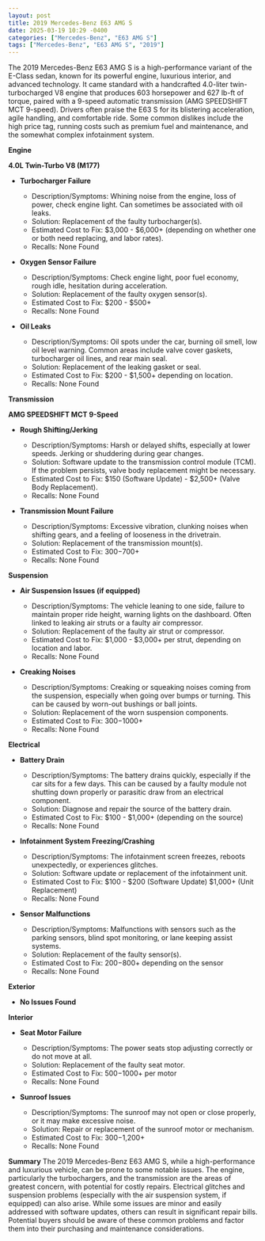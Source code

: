 ```yaml
---
layout: post
title: 2019 Mercedes-Benz E63 AMG S
date: 2025-03-19 10:29 -0400
categories: ["Mercedes-Benz", "E63 AMG S"]
tags: ["Mercedes-Benz", "E63 AMG S", "2019"]
---
```

The 2019 Mercedes-Benz E63 AMG S is a high-performance variant of the E-Class sedan, known for its powerful engine, luxurious interior, and advanced technology. It came standard with a handcrafted 4.0-liter twin-turbocharged V8 engine that produces 603 horsepower and 627 lb-ft of torque, paired with a 9-speed automatic transmission (AMG SPEEDSHIFT MCT 9-speed). Drivers often praise the E63 S for its blistering acceleration, agile handling, and comfortable ride. Some common dislikes include the high price tag, running costs such as premium fuel and maintenance, and the somewhat complex infotainment system.

**Engine**

**4.0L Twin-Turbo V8 (M177)**

* **Turbocharger Failure**
    * Description/Symptoms: Whining noise from the engine, loss of power, check engine light. Can sometimes be associated with oil leaks.
    * Solution: Replacement of the faulty turbocharger(s).
    * Estimated Cost to Fix: $3,000 - $6,000+ (depending on whether one or both need replacing, and labor rates).
    * Recalls: None Found

* **Oxygen Sensor Failure**
    * Description/Symptoms: Check engine light, poor fuel economy, rough idle, hesitation during acceleration.
    * Solution: Replacement of the faulty oxygen sensor(s).
    * Estimated Cost to Fix: $200 - $500+
    * Recalls: None Found

* **Oil Leaks**
    * Description/Symptoms: Oil spots under the car, burning oil smell, low oil level warning. Common areas include valve cover gaskets, turbocharger oil lines, and rear main seal.
    * Solution: Replacement of the leaking gasket or seal.
    * Estimated Cost to Fix: $200 - $1,500+ depending on location.
    * Recalls: None Found

**Transmission**

**AMG SPEEDSHIFT MCT 9-Speed**

* **Rough Shifting/Jerking**
    * Description/Symptoms: Harsh or delayed shifts, especially at lower speeds. Jerking or shuddering during gear changes.
    * Solution: Software update to the transmission control module (TCM). If the problem persists, valve body replacement might be necessary.
    * Estimated Cost to Fix: $150 (Software Update) - $2,500+ (Valve Body Replacement).
    * Recalls: None Found

* **Transmission Mount Failure**
    * Description/Symptoms: Excessive vibration, clunking noises when shifting gears, and a feeling of looseness in the drivetrain.
    * Solution: Replacement of the transmission mount(s).
    * Estimated Cost to Fix: $300-$700+
    * Recalls: None Found

**Suspension**

* **Air Suspension Issues (if equipped)**
    * Description/Symptoms: The vehicle leaning to one side, failure to maintain proper ride height, warning lights on the dashboard. Often linked to leaking air struts or a faulty air compressor.
    * Solution: Replacement of the faulty air strut or compressor.
    * Estimated Cost to Fix: $1,000 - $3,000+ per strut, depending on location and labor.
    * Recalls: None Found

* **Creaking Noises**
    * Description/Symptoms: Creaking or squeaking noises coming from the suspension, especially when going over bumps or turning. This can be caused by worn-out bushings or ball joints.
    * Solution: Replacement of the worn suspension components.
    * Estimated Cost to Fix: $300-$1000+
    * Recalls: None Found

**Electrical**

* **Battery Drain**
    * Description/Symptoms: The battery drains quickly, especially if the car sits for a few days. This can be caused by a faulty module not shutting down properly or parasitic draw from an electrical component.
    * Solution: Diagnose and repair the source of the battery drain.
    * Estimated Cost to Fix: $100 - $1,000+ (depending on the source)
    * Recalls: None Found

* **Infotainment System Freezing/Crashing**
    * Description/Symptoms: The infotainment screen freezes, reboots unexpectedly, or experiences glitches.
    * Solution: Software update or replacement of the infotainment unit.
    * Estimated Cost to Fix: $100 - $200 (Software Update) $1,000+ (Unit Replacement)
    * Recalls: None Found

* **Sensor Malfunctions**
    * Description/Symptoms: Malfunctions with sensors such as the parking sensors, blind spot monitoring, or lane keeping assist systems.
    * Solution: Replacement of the faulty sensor(s).
    * Estimated Cost to Fix: $200-$800+ depending on the sensor
    * Recalls: None Found

**Exterior**

* **No Issues Found**

**Interior**

* **Seat Motor Failure**
    * Description/Symptoms: The power seats stop adjusting correctly or do not move at all.
    * Solution: Replacement of the faulty seat motor.
    * Estimated Cost to Fix: $500-$1000+ per motor
    * Recalls: None Found

* **Sunroof Issues**
    * Description/Symptoms: The sunroof may not open or close properly, or it may make excessive noise.
    * Solution: Repair or replacement of the sunroof motor or mechanism.
    * Estimated Cost to Fix: $300-$1,200+
    * Recalls: None Found

**Summary**
The 2019 Mercedes-Benz E63 AMG S, while a high-performance and luxurious vehicle, can be prone to some notable issues. The engine, particularly the turbochargers, and the transmission are the areas of greatest concern, with potential for costly repairs. Electrical glitches and suspension problems (especially with the air suspension system, if equipped) can also arise. While some issues are minor and easily addressed with software updates, others can result in significant repair bills. Potential buyers should be aware of these common problems and factor them into their purchasing and maintenance considerations.

